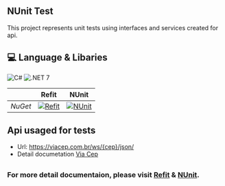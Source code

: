 ## NUnit Test 
This project represents unit tests using interfaces and services created for api.
## 💻 Language & Libaries
![C#](https://img.shields.io/badge/C%23-239120?style=for-the-badge&logo=c-sharp&logoColor=white)
![.NET 7](https://img.shields.io/badge/.NET-5C2D91?style=for-the-badge&logo=.net&logoColor=white])

||Refit|NUnit|
|-|-|-|
|*NuGet*|[![Refit](https://badgen.net/nuget/v/Refit/latest)](https://www.nuget.org/packages/Refit/)|[![NUnit](https://badgen.net/nuget/v/NUnit/latest)](https://www.nuget.org/packages/NUnit/)

## Api usaged for tests
 - Url: https://viacep.com.br/ws/{cep}/json/
 - Detail documetation [Via Cep](https://viacep.com.br/)
 ##
### For more detail documentaion, please visit [Refit](https://github.com/reactiveui/refit) & [NUnit](https://nunit.org/).

